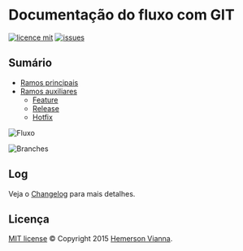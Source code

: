 # Documentação do fluxo com GIT

[![licence mit](https://img.shields.io/badge/license-MIT-blue.svg)](https://github.com/doc-solutions/documentation-gitflow/blob/master/LICENSE.md)
[![issues](https://img.shields.io/github/issues/doc-solutions/documentation-gitflow.svg)](https://github.com/doc-solutions/documentation-gitflow/issues)

## Sumário

- [Ramos principais](https://github.com/doc-solutions/documentation-gitflow/blob/master/source/main-branches.md)
- [Ramos auxiliares](https://github.com/doc-solutions/documentation-gitflow/blob/master/source/supporting-branches.md)
	- [Feature](https://github.com/doc-solutions/documentation-gitflow/blob/master/source/feature.md)
	- [Release](https://github.com/doc-solutions/documentation-gitflow/blob/master/source/release.md)
	- [Hotfix](https://github.com/doc-solutions/documentation-gitflow/blob/master/source/hotfix.md)

![Fluxo](https://github.com/doc-solutions/documentation-gitflow/blob/master/source/images/flow.jpg)

![Branches](https://github.com/doc-solutions/documentation-gitflow/blob/master/source/images/branches.jpg)

## Log

Veja o [Changelog](CHANGELOG.md) para mais detalhes.

## Licença

[MIT license](LICENSE.md) © Copyright 2015 [Hemerson Vianna](http://hemersonvianna.io).